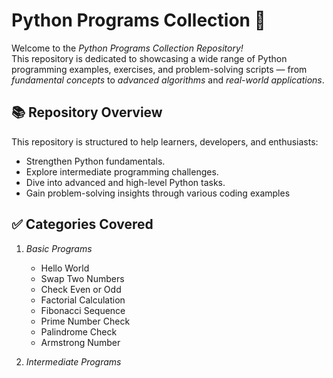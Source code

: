# Python Programs Collection 📌
Welcome to the *Python Programs Collection Repository!*  
This repository is dedicated to showcasing a wide range of Python programming examples, exercises, and problem-solving scripts — from *fundamental concepts* to *advanced algorithms* and *real-world applications*.
## 📚 Repository Overview
This repository is structured to help learners, developers, and enthusiasts:
- Strengthen Python fundamentals.
- Explore intermediate programming challenges.
- Dive into advanced and high-level Python tasks.
- Gain problem-solving insights through various coding examples
## ✅ Categories Covered
1. *Basic Programs*
   - Hello World
   - Swap Two Numbers
   - Check Even or Odd
   - Factorial Calculation
   - Fibonacci Sequence
   - Prime Number Check
   - Palindrome Check
   - Armstrong Number

2. *Intermediate Programs*
